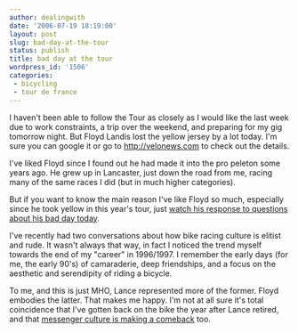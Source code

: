 ```yaml
---
author: dealingwith
date: '2006-07-19 18:19:00'
layout: post
slug: bad-day-at-the-tour
status: publish
title: bad day at the tour
wordpress_id: '1506'
categories:
 - bicycling
 - tour de france
---
```


I haven't been able to follow the Tour as closely as I would like the last
week due to work constraints, a trip over the weekend, and preparing for my
gig tomorrow night. But Floyd Landis lost the yellow jersey by a lot today.
I'm sure you can google it or go to http://velonews.com to check out the
details.

I've liked Floyd since I found out he had made it into the pro peleton some
years ago. He grew up in Lancaster, just down the road from me, racing many of
the same races I did (but in much higher categories).

But if you want to know the main reason I've like Floyd so much, especially
since he took yellow in this year's tour, just [watch his response to
questions about his bad day today][1].

I've recently had two conversations about how bike racing culture is elitist
and rude. It wasn't always that way, in fact I noticed the trend myself
towards the end of my "career" in 1996/1997. I remember the early days (for
me, the early 90's) of camaraderie, deep friendships, and a focus on the
aesthetic and serendipity of riding a bicycle.

To me, and this is just MHO, Lance represented more of the former. Floyd
embodies the latter. That makes me happy. I'm not at all sure it's total
coincidence that I've gotten back on the bike the year after Lance retired,
and that [messenger culture is making a comeback][2] too.

   [1]: http://contagion.dayport.com/viewer/viewerpage.php?Art_ID=236&PreloadContract_DefID=1&Contract_DefID=2&tf=contagionviewer.tpl&Category_ID=3

   [2]: http://www.flickr.com/photos/absenter/sets/72157594198028043/

